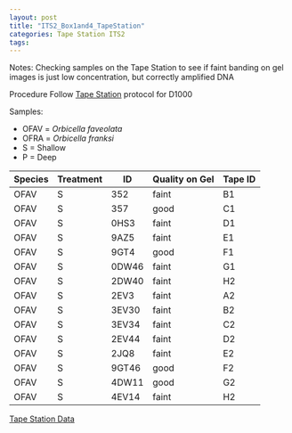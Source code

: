 ```yaml
---
layout: post
title: "ITS2_Box1and4_TapeStation"
categories: Tape Station ITS2
tags:
---
```



Notes:
Checking samples on the Tape Station to see if faint banding on gel images is just low concentration, but correctly amplified DNA

Procedure
Follow [Tape Station](https://github.com/meschedl/PPP-Lab-Resources/blob/master/Protocols_and_Lab_Resources/DNA_Quality_Control/D1000_Tape_Protocol.md) protocol for D1000

Samples:
- OFAV = *Orbicella faveolata*
- OFRA = *Orbicella franksi*
- S = Shallow
- P = Deep

| Species | Treatment | ID    | Quality on Gel | Tape ID |
|---------|-----------|-------|----------------|---------|
| OFAV    | S         | 352   | faint          | B1      |
| OFAV    | S         | 357   | good           | C1      |
| OFAV    | S         | 0HS3  | faint          | D1      |
| OFAV    | S         | 9AZ5  | faint          | E1      |
| OFAV    | S         | 9GT4  | good           | F1      |
| OFAV    | S         | 0DW46 | faint          | G1      |
| OFAV    | S         | 2DW40 | faint          | H2      |
| OFAV    | S         | 2EV3  | faint          | A2      |
| OFAV    | S         | 3EV30 | faint          | B2      |
| OFAV    | S         | 3EV34 | faint          | C2      |
| OFAV    | S         | 2EV44 | faint          | D2      |
| OFAV    | S         | 2JQ8  | faint          | E2      |
| OFAV    | S         | 9GT46 | good           | F2      |
| OFAV    | S         | 4DW11 | good           | G2      |
| OFAV    | S         | 4EV14 | faint          | H2      |


[Tape Station Data](https://github.com/wdunster/WDPrada_Lab_Notebook/blob/master/images/ITS2_TapeStationCheckIn-1.pdf)
